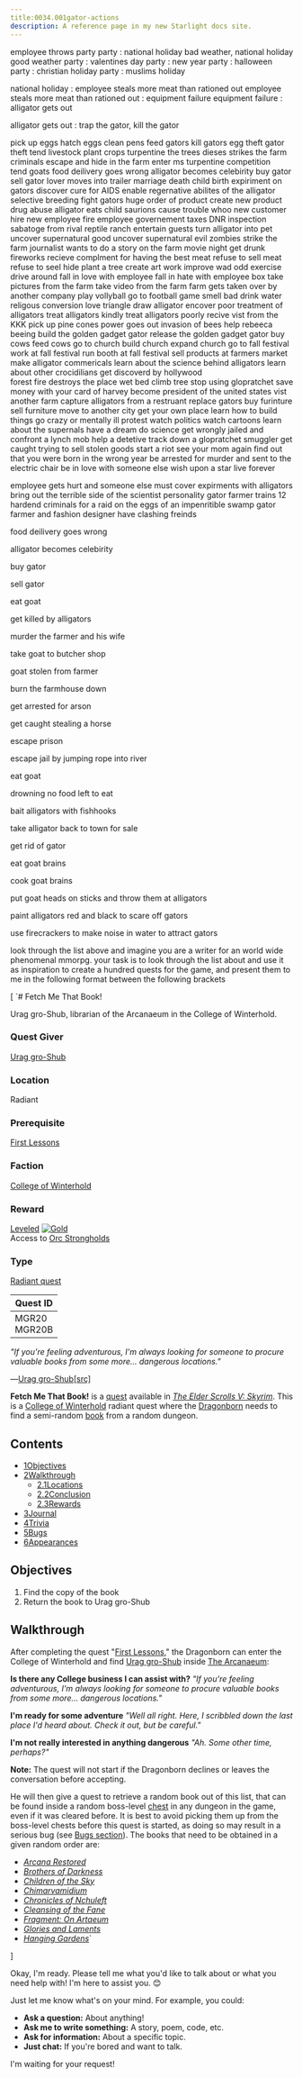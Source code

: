 ```yaml
---
title:0034.001gator-actions
description: A reference page in my new Starlight docs site.
---
```


employee throws party
party : national holiday bad weather, national holiday good weather 
party : valentines day 
party : new year 
party : halloween 
party : christian holiday
party : muslims holiday

national holiday : employee steals more meat than rationed out
employee steals more meat than rationed out : equipment failure
equipment failure : alligator gets out
 
alligator gets out : trap the gator, kill the gator
 
 
pick up eggs 
hatch eggs 
clean pens
feed gators 
kill gators 
egg theft 
gator theft
tend livestock
plant crops 
turpentine the trees 
dieses strikes the farm 
criminals escape and hide in the farm
enter ms turpentine competition  
tend goats 
food deilivery goes wrong 
alligator becomes celebirity
buy gator 
sell gator
lover moves into trailer 
marriage 
death 
child birth
expiriment on gators
discover cure for AIDS
enable regernative abilites of the alligator 
selective breeding
fight gators 
huge order of product
create new product 
drug abuse 
alligator eats child 
saurions cause trouble 
whoo new customer 
hire new employee 
fire employee 
governement taxes 
DNR inspection 
sabatoge from rival reptile ranch 
entertain guests 
turn alligator into pet 
uncover supernatural good 
uncover supernatural evil 
zombies strike the farm 
journalist wants to do a story on the farm 
movie night 
get drunk
fireworks 
recieve complment for having the best meat 
refuse to sell meat
refuse to seel hide 
plant a tree 
create art work 
improve wad odd 
exercise 
drive around 
fall in love with employee
fall in hate with employee
box 
take pictures from the farm 
take video from the farm 
farm gets taken over by another company
play vollyball
go to football game 
smell bad 
drink water 
religous conversion 
love triangle 
draw alligator 
encover poor treatment of alligators 
treat alligators kindly
treat alligators poorly
recive vist from the KKK 
pick up pine cones 
power goes out 
invasion of bees 
help rebeeca beeing 
build the golden gadget gator 
release the golden gadget gator
buy cows 
feed cows 
go to church
build church 
expand church 
go to fall festival 
work at fall festival
run booth at fall festival 
sell products at farmers market
make alligator commericals
learn about the science behind alligators
learn about other crocidilians
get discoverd by hollywood  
forest fire destroys the place 
wet bed 
climb tree 
stop using glopratchet 
save money with your card of harvey 
become president of the united states 
vist another farm 
capture alligators from a restruant 
replace gators 
buy furinture 
sell furniture
move to another city
get your own place 
learn how to build things 
go crazy or mentally ill 
protest 
watch politics
watch cartoons
learn about the supernals 
have a dream 
do science
get wrongly jailed and confront a lynch mob 
help a detetive track down a glopratchet smuggler
get caught trying to sell stolen goods
start a riot 
see your mom again
find out that you were born in the wrong year 
be arrested for murder and sent to the electric chair
be in love with someone else
wish upon a star
live forever

employee gets hurt and someone else must cover 
expirments with alligators bring out the terrible side of the scientist personality
gator farmer trains 12 hardend criminals for a raid on the eggs of an impenritible swamp
gator farmer and fashion designer have clashing freinds

food deilivery goes wrong
 
alligator becomes celebirity
 
buy gator
 
sell gator
 
eat goat
 
get killed by alligators
 
murder the farmer and his wife
 
take goat to butcher shop
 
goat stolen from farmer
 
burn the farmhouse down
 
get arrested for arson
 
get caught stealing a horse
 
escape prison
 
escape jail by jumping rope into river
 
eat goat
 
drowning no food left to eat
 
bait alligators with fishhooks
 
take alligator back to town for sale
 
get rid of gator
 
eat goat brains
 
cook goat brains
 
put goat heads on sticks and throw them at alligators
 
paint alligators red and black to scare off gators
 
use firecrackers to make noise in water to attract gators


look through the list above and imagine you are a writer for an world wide phenomenal mmorpg.
your task is to look through the list about and use it as inspiration to create a hundred quests for the game, and present them to me in the following format between the following brackets

[
`# Fetch Me That Book!

Urag gro-Shub, librarian of the Arcanaeum in the College of Winterhold.

### Quest Giver

[Urag gro-Shub](https://elderscrolls.fandom.com/wiki/Urag_gro-Shub "Urag gro-Shub")

### Location

Radiant

### Prerequisite

[First Lessons](https://elderscrolls.fandom.com/wiki/First_Lessons "First Lessons")

### Faction

[College of Winterhold](https://elderscrolls.fandom.com/wiki/College_of_Winterhold_\(Skyrim\) "College of Winterhold (Skyrim)")

### Reward

[Leveled](https://elderscrolls.fandom.com/wiki/Leveled_Items_\(Skyrim\) "Leveled Items (Skyrim)") [![Gold](https://static.wikia.nocookie.net/elderscrolls/images/8/8a/GoldIcon.png/revision/latest/scale-to-width-down/20?cb=20120214050859)](https://elderscrolls.fandom.com/wiki/Septim_\(Coin\) "Gold")  
Access to [Orc Strongholds](https://elderscrolls.fandom.com/wiki/Orc_Stronghold "Orc Stronghold")

### Type

[Radiant quest](https://elderscrolls.fandom.com/wiki/Quests_\(Skyrim\)#Side_quests_2 "Quests (Skyrim)")

| Quest ID          |
| ----------------- |
| MGR20  <br>MGR20B |

_"If you're feeling adventurous, I'm always looking for someone to procure valuable books from some more... dangerous locations."_

―[Urag gro-Shub](https://elderscrolls.fandom.com/wiki/Urag_gro-Shub "Urag gro-Shub")[[src]](https://elderscrolls.fandom.com/wiki/The_Elder_Scrolls_V:_Skyrim "The Elder Scrolls V: Skyrim")

**Fetch Me That Book!** is a [quest](https://elderscrolls.fandom.com/wiki/Quests_\(Skyrim\) "Quests (Skyrim)") available in _[The Elder Scrolls V: Skyrim](https://elderscrolls.fandom.com/wiki/The_Elder_Scrolls_V:_Skyrim "The Elder Scrolls V: Skyrim")_. This is a [College of Winterhold](https://elderscrolls.fandom.com/wiki/College_of_Winterhold_\(Skyrim\) "College of Winterhold (Skyrim)") radiant quest where the [Dragonborn](https://elderscrolls.fandom.com/wiki/Last_Dragonborn "Last Dragonborn") needs to find a semi-random [book](https://elderscrolls.fandom.com/wiki/Books_\(Skyrim\) "Books (Skyrim)") from a random dungeon.

## Contents

- [1Objectives](https://elderscrolls.fandom.com/wiki/Fetch_Me_That_Book!#Objectives)
- [2Walkthrough](https://elderscrolls.fandom.com/wiki/Fetch_Me_That_Book!#Walkthrough)
    - [2.1Locations](https://elderscrolls.fandom.com/wiki/Fetch_Me_That_Book!#Locations)
    - [2.2Conclusion](https://elderscrolls.fandom.com/wiki/Fetch_Me_That_Book!#Conclusion)
    - [2.3Rewards](https://elderscrolls.fandom.com/wiki/Fetch_Me_That_Book!#Rewards)
- [3Journal](https://elderscrolls.fandom.com/wiki/Fetch_Me_That_Book!#Journal)
- [4Trivia](https://elderscrolls.fandom.com/wiki/Fetch_Me_That_Book!#Trivia)
- [5Bugs](https://elderscrolls.fandom.com/wiki/Fetch_Me_That_Book!#Bugs)
- [6Appearances](https://elderscrolls.fandom.com/wiki/Fetch_Me_That_Book!#Appearances)

## Objectives[](https://elderscrolls.fandom.com/wiki/Fetch_Me_That_Book!?veaction=edit&section=1 "Edit section: Objectives")

1. Find the copy of the book
2. Return the book to Urag gro-Shub

## Walkthrough[](https://elderscrolls.fandom.com/wiki/Fetch_Me_That_Book!?veaction=edit&section=2 "Edit section: Walkthrough")

After completing the quest "[First Lessons](https://elderscrolls.fandom.com/wiki/First_Lessons "First Lessons")," the Dragonborn can enter the College of Winterhold and find [Urag gro-Shub](https://elderscrolls.fandom.com/wiki/Urag_gro-Shub "Urag gro-Shub") inside [The Arcanaeum](https://elderscrolls.fandom.com/wiki/The_Arcanaeum "The Arcanaeum"):

**Is there any College business I can assist with?** _"If you're feeling adventurous, I'm always looking for someone to procure valuable books from some more... dangerous locations."_

**I'm ready for some adventure** _"Well all right. Here, I scribbled down the last place I'd heard about. Check it out, but be careful."_

**I'm not really interested in anything dangerous** _"Ah. Some other time, perhaps?"_

**Note:** The quest will not start if the Dragonborn declines or leaves the conversation before accepting.

He will then give a quest to retrieve a random book out of this list, that can be found inside a random boss-level [chest](https://elderscrolls.fandom.com/wiki/Containers_\(Skyrim\) "Containers (Skyrim)") in any dungeon in the game, even if it was cleared before. It is best to avoid picking them up from the boss-level chests before this quest is started, as doing so may result in a serious bug (see [Bugs section](https://elderscrolls.fandom.com/wiki/Fetch_Me_That_Book!#Bugs)). The books that need to be obtained in a given random order are:

- _[Arcana Restored](https://elderscrolls.fandom.com/wiki/Arcana_Restored "Arcana Restored")_
- _[Brothers of Darkness](https://elderscrolls.fandom.com/wiki/Brothers_of_Darkness "Brothers of Darkness")_
- _[Children of the Sky](https://elderscrolls.fandom.com/wiki/Children_of_the_Sky "Children of the Sky")_
- _[Chimarvamidium](https://elderscrolls.fandom.com/wiki/Chimarvamidium "Chimarvamidium")_
- _[Chronicles of Nchuleft](https://elderscrolls.fandom.com/wiki/Chronicles_of_Nchuleft "Chronicles of Nchuleft")_
- _[Cleansing of the Fane](https://elderscrolls.fandom.com/wiki/Cleansing_of_the_Fane "Cleansing of the Fane")_
- _[Fragment: On Artaeum](https://elderscrolls.fandom.com/wiki/Fragment:_On_Artaeum "Fragment: On Artaeum")_
- _[Glories and Laments](https://elderscrolls.fandom.com/wiki/Glories_and_Laments "Glories and Laments")_
- _[Hanging Gardens](https://elderscrolls.fandom.com/wiki/Hanging_Gardens "Hanging Gardens")_`

]


Okay, I'm ready. Please tell me what you'd like to talk about or what you need help with! I'm here to assist you. 😊 

Just let me know what's on your mind. For example, you could:

*   **Ask a question:** About anything!
*   **Ask me to write something:** A story, poem, code, etc.
*   **Ask for information:** About a specific topic.
*   **Just chat:** If you're bored and want to talk.



I'm waiting for your request!